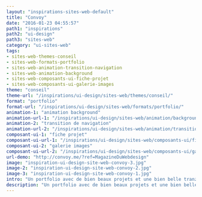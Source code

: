 ```yaml
---
layout: "inspirations-sites-web-default"
title: "Convoy"
date: "2016-01-23 04:55:57"
path1: "inspirations"
path2: "ui-design"
path3: "sites-web"
category: "ui-sites-web"
tags:
- sites-web-themes-conseil
- sites-web-formats-portfolio
- sites-web-animation-transition-navigation
- sites-web-animation-background
- sites-web-composants-ui-fiche-projet
- sites-web-composants-ui-galerie-images
theme: "conseil"
theme-url: "/inspirations/ui-design/sites-web/themes/conseil/"
format: "portfolio"
format-url: "/inspirations/ui-design/sites-web/formats/portfolio/"
animation-1: "animation background"
animation-url-1: "/inspirations/ui-design/sites-web/animation/background/"
animation-2: "transition de navigation"
animation-url-2: "/inspirations/ui-design/sites-web/animation/transition-navigation/"
composant-ui-1: "fiche projet"
composant-ui-url-1: "/inspirations/ui-design/sites-web/composants-ui/fiche-projet/"
composant-ui-2: "galerie images"
composant-ui-url-2: "/inspirations/ui-design/sites-web/composants-ui/galerie-images/"
url-demo: "http://convoy.me/?ref=MagazineDuWebdesign"
image: "inspiration-ui-design-site-web-convoy-3.jpg"
image-2: "inspiration-ui-design-site-web-convoy-2.jpg"
image-3: "inspiration-ui-design-site-web-convoy-1.jpg"
intro: "Un portfolio avec de bien beaux projets et une bien belle tranz' de nav'."
description: "Un portfolio avec de bien beaux projets et une bien belle tranz' de nav'."
---
```


